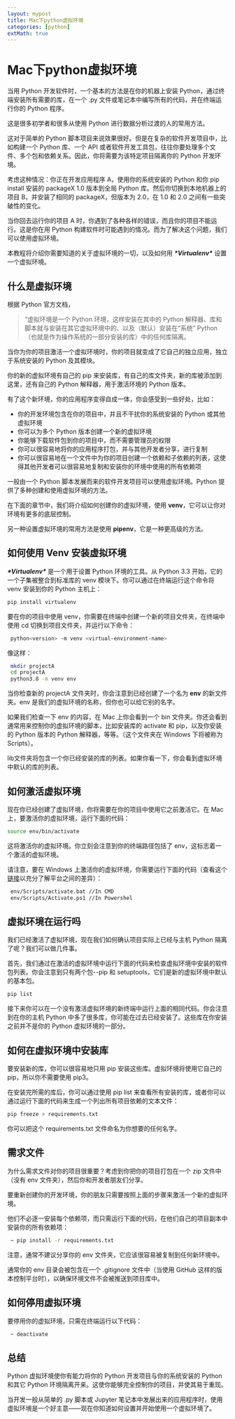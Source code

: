```yaml
---
layout: mypost
title: Mac下python虚拟环境
categories: [python]
extMath: true
---
```


# Mac下python虚拟环境

当用 Python 开发软件时，一个基本的方法是在你的机器上安装 Python，通过终端安装所有需要的库，在一个 .py 文件或笔记本中编写所有的代码，并在终端运行你的 Python 程序。

这是很多初学者和很多从使用 Python 进行数据分析过渡的人的常用方法。

这对于简单的 Python 脚本项目来说效果很好。但是在复杂的软件开发项目中，比如构建一个 Python 库、一个 API 或者软件开发工具包，往往你要处理多个文件、多个包和依赖关系。因此，你将需要为该特定项目隔离你的 Python 开发环境。

考虑这种情况：你正在开发应用程序 A，使用你的系统安装的 Python 和你 pip install 安装的 packageX 1.0 版本到全局 Python 库。然后你切换到本地机器上的项目 B，并安装了相同的 packageX，但版本为 2.0，在 1.0 和 2.0 之间有一些突破性的变化。

当你回去运行你的项目 A 时，你遇到了各种各样的错误，而且你的项目不能运行。这是你在用 Python 构建软件时可能遇到的情况。而为了解决这个问题，我们可以使用虚拟环境。

本教程将介绍你需要知道的关于虚拟环境的一切，以及如何用 ***\*Virtualenv\**** 设置一个虚拟环境。

## 什么是虚拟环境

根据 Python 官方文档，

> “虚拟环境是一个 Python 环境，这样安装在其中的 Python 解释器、库和脚本就与安装在其它虚拟环境中的、以及（默认）安装在“系统” Python（也就是作为操作系统的一部分安装的库）中的任何库隔离。

当你为你的项目激活一个虚拟环境时，你的项目就变成了它自己的独立应用，独立于系统安装的 Python 及其模块。

你的新的虚拟环境有自己的 pip 来安装库，有自己的库文件夹，新的库被添加到这里，还有自己的 Python 解释器，用于激活环境的 Python 版本。

有了这个新环境，你的应用程序变得自成一体，你会感受到一些好处，比如：

- 你的开发环境包含在你的项目中，并且不干扰你的系统安装的 Python 或其他虚拟环境
- 你可以为多个 Python 版本创建一个新的虚拟环境
- 你能够下载软件包到你的项目中，而不需要管理员的权限
- 你可以很容易地将你的应用程序打包，并与其他开发者分享，进行复制
- 你可以很容易地在一个文件中为你的项目创建一个依赖和子依赖的列表，这使得其他开发者可以很容易地复制和安装你的环境中使用的所有依赖项

一般由一个 Python 脚本发展而来的软件开发项目可以使用虚拟环境。Python 提供了多种创建和使用虚拟环境的方法。

在下面的章节中，我们将介绍如何创建你的虚拟环境，使用 **venv**，它可以让你对环境有更多的底层控制。

另一种设置虚拟环境的常用方法是使用 **pipenv**，它是一种更高级的方法。

## **如何使用 Venv 安装虚拟环境**

***\*Virtualenv\**** 是一个用于设置 Python 环境的工具。从 Python 3.3 开始，它的一个子集被整合到标准库的 venv 模块下。你可以通过在终端运行这个命令将 venv 安装到你的 Python 主机上：

```bash
pip install virtualenv
```

要在你的项目中使用 venv，你需要在终端中创建一个新的项目文件夹，在终端中使用 cd 切换到项目文件夹，并运行以下命令：

```bash
 python<version> -m venv <virtual-environment-name>
```

像这样：

```bash
 mkdir projectA
 cd projectA
 python3.8 -m venv env
```

当你检查新的 projectA 文件夹时，你会注意到已经创建了一个名为 **env** 的新文件夹。env 是我们的虚拟环境的名称，但你也可以给它别的名字。

如果我们检查一下 env 的内容，在 Mac 上你会看到一个 bin 文件夹。你还会看到通常用来控制你的虚拟环境的脚本，比如安装库的 activate 和 pip，以及你安装的 Python 版本的 Python 解释器，等等。（这个文件夹在 Windows 下将被称为 Scripts）。

lib文件夹将包含一个你已经安装的库的列表。如果你看一下，你会看到虚拟环境中默认的库的列表。

## 如何激活虚拟环境

现在你已经创建了虚拟环境，你将需要在你的项目中使用它之前激活它。在 Mac 上，要激活你的虚拟环境，运行下面的代码：

```bash
source env/bin/activate
```

这将激活你的虚拟环境。你立刻会注意到你的终端路径包括了 env，这标志着一个激活的虚拟环境。

请注意，要在 Windows 上激活你的虚拟环境，你需要运行下面的代码（查看这个[链接](https://docs.python.org/3/library/venv.html)以充分了解平台之间的差异）：

```bash
 env/Scripts/activate.bat //In CMD
 env/Scripts/Activate.ps1 //In Powershel
```

## 虚拟环境在运行吗

我们已经激活了虚拟环境，现在我们如何确认项目实际上已经与主机 Python 隔离了呢？我们可以做几件事。

首先，我们通过在激活的虚拟环境中运行下面的代码来检查虚拟环境中安装的软件包列表。你会注意到只有两个包--pip 和 setuptools，它们是新的虚拟环境中默认的基本包。

```bash
pip list
```

接下来你可以在一个没有激活虚拟环境的新终端中运行上面的相同代码。你会注意到在你的主机 Python 中多了很多库，你可能在过去已经安装了。这些库在你安装之前并不是你的 Python 虚拟环境的一部分。

## 如何在虚拟环境中安装库

要安装新的库，你可以很容易地只用 pip 安装这些库。虚拟环境将使用它自己的 pip，所以你不需要使用 pip3。

在安装完所需的库后，你可以通过使用 pip list 来查看所有安装的库，或者你可以通过运行下面的代码来生成一个列出所有项目依赖的文本文件：

```bash
pip freeze > requirements.txt
```

你可以把这个 requirements.txt 文件命名为你想要的任何名字。

## 需求文件

为什么需求文件对你的项目很重要？考虑到你把你的项目打包在一个 zip 文件中（没有 env 文件夹），然后你和开发者朋友们分享。

要重新创建你的开发环境，你的朋友只需要按照上面的步骤来激活一个新的虚拟环境。

他们不必逐一安装每个依赖项，而只需运行下面的代码，在他们自己的项目副本中安装你的所有依赖项：

```bash
 ~ pip install -r requirements.txt
```

注意，通常不建议分享你的 env 文件夹，它应该很容易被复制到任何新环境中。

通常你的 env 目录会被包含在一个 .gitignore 文件中（当使用 GitHub 这样的版本控制平台时），以确保环境文件不会被推送到项目库中。

## 如何停用虚拟环境

要停用你的虚拟环境，只需在终端运行以下代码：

```bash
 ~ deactivate
```

## 总结

Python 虚拟环境使你有能力将你的 Python 开发项目与你的系统安装的 Python 和其它 Python 环境隔离开来。这使你能够完全控制你的项目，并使其易于重现。

当开发一般从简单的 .py 脚本或 Jupyter 笔记本中发展出来的应用程序时，使用虚拟环境是一个好主意——现在你知道如何设置并开始使用一个虚拟环境了。